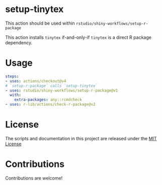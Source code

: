 # setup-tinytex

<!-- [![RStudio community](https://img.shields.io/badge/community-github--actions-blue?style=social&logo=rstudio&logoColor=75AADB)](https://community.rstudio.com/new-topic?category=Package%20development&tags=github-actions) -->

This action should be used within `rstudio/shiny-workflows/setup-r-package`

This action installs `tinytex` if-and-only-if `tinytex` is a direct R package dependency.

# Usage

```yaml
steps:
- uses: actions/checkout@v4
# `setup-r-package` calls `setup-tinytex`
- uses: rstudio/shiny-workflows/setup-r-package@v1
  with:
    extra-packages: any::rcmdcheck
- uses: r-lib/actions/check-r-package@v2
```

# License

The scripts and documentation in this project are released under the [MIT License](LICENSE)

# Contributions

Contributions are welcome!

